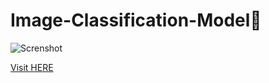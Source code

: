 # Image-Classification-Model🚀

![Screnshot](https://raw.githubusercontent.com/somj57/Image-Classification-Model/master/Screenshot%202020-12-05%20at%2011.20.10%20PM.png)

[Visit HERE](https://somj57.github.io/Image-Classification-Model/)
